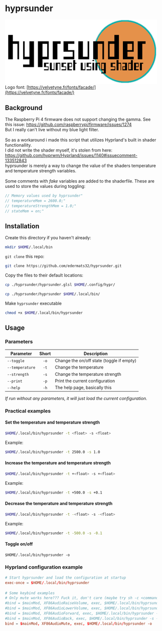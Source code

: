 # hyprsunder
![logo](hyprsunder.png)
<br>
Logo font: [https://velvetyne.fr/fonts/facade/](https://velvetyne.fr/fonts/facade/)

## Background
The Raspberry Pi 4 firmware does not support changing the gamma. See this issue: https://github.com/raspberrypi/firmware/issues/1274
<br>
But I really can't live without my blue light filter.
<br><br>
So as a workaround i made this script that utilizes Hyprland's built in shader functionallity. 
<br>
I did not write the shader myself, it's stolen from here: https://github.com/hyprwm/Hyprland/issues/1140#issuecomment-133512843
<br>
hyprsunder is merely a way to change the value of the shaders temperature and temperature strength variables.
<br>
<br>
Some comments with *fake* variables are added to the shaderfile. These are used to store the values during toggling:
```c
// Memory values used by hyprsunder"
// temperatureMem = 2600.0;"
// temperatureStrengthMem = 1.0;"
// stateMem = on;"
```
## Installation
Create this directory if you haven't already:
```sh
mkdir $HOME/.local/bin
```
`git clone` this repo:
```sh
git clone https://github.com/edermats32/hyprsunder.git
```
Copy the files to their default locations:
```sh
cp ./hyprsunder/hyprsunder.glsl $HOME/.config/hypr/
```
```sh
cp ./hyprsunder/hyprsunder $HOME/.local/bin/
```
Make `hyprsunder` executable
```sh
chmod +x $HOME/.local/bin/hyprsunder
```
## Usage
### Parameters
| Parameter       | Short | Description                               |
|-----------------|:-----:|-------------------------------------------|
| `--toggle`      | `-o`  | Change the on/off state (toggle if empty) |
| `--temperature` | `-t`  | Change the temperature                    |
| `--strength`    | `-s`  | Change the temperature strength           |
| `--print`       | `-p`  | Print the current configuration           |
| `--help`        | `-h`  | The help page, basically this             |

*If run without any parameters, it will just load the current configuration.*

### Practical examples
#### Set the temperature and temperature strength
```sh
$HOME/.local/bin/hyprsunder -t <float> -s <float>
```
Example:
```sh
$HOME/.local/bin/hyprsunder -t 2500.0 -s 1.0
```
#### Increase the temperature and temperature strength
```sh
$HOME/.local/bin/hyprsunder -t +<float> -s +<float>
```
Example:
```sh
$HOME/.local/bin/hyprsunder -t +500.0 -s +0.1
```
#### Decrease the temperature and temperature strength
```sh
$HOME/.local/bin/hyprsunder -t -<float> -s -<float>
```
Example:
```sh
$HOME/.local/bin/hyprsunder -t -500.0 -s -0.1
```
#### Toggle on/off
```
$HOME/.local/bin/hyprsunder -o
```
### Hyprland configuration example
```conf
# Start hyprsunder and load the configuration at startup
exec-once = $HOME/.local/bin/hyprsunder

# Some keybind examples
# Only mute works here??? Fuck it, don't care (maybe try sh -c <command> i'm to lazy atm)
#bind = $mainMod, XF86AudioRaiseVolume, exec, $HOME/.local/bin/hyprsunder -t +300.0
#bind = $mainMod, XF86AudioLowerVolume, exec, $HOME/.local/bin/hyprsunder -t -300.0
#bind = $mainMod, XF86AudioForward, exec, $HOME/.local/bin/hyprsunder -s +0.1
#bind = $mainMod, XF86AudioBack, exec, $HOME/.local/bin/hyprsunder -s -0.1
bind = $mainMod, XF86AudioMute, exec, $HOME/.local/bin/hyprsunder -o
```
